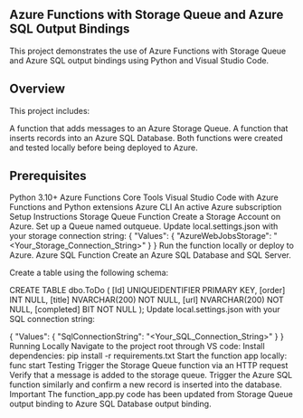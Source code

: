 ## Azure Functions with Storage Queue and Azure SQL Output Bindings
This project demonstrates the use of Azure Functions with Storage Queue and Azure SQL output bindings using Python and Visual Studio Code.

## Overview
This project includes:

A function that adds messages to an Azure Storage Queue.
A function that inserts records into an Azure SQL Database.
Both functions were created and tested locally before being deployed to Azure.

## Prerequisites
Python 3.10+
Azure Functions Core Tools
Visual Studio Code with Azure Functions and Python extensions
Azure CLI
An active Azure subscription
Setup Instructions
Storage Queue Function
Create a Storage Account on Azure.
Set up a Queue named outqueue.
Update local.settings.json with your storage connection string:
{
  "Values": {
    "AzureWebJobsStorage": "<Your_Storage_Connection_String>"
  }
}
Run the function locally or deploy to Azure.
Azure SQL Function
Create an Azure SQL Database and SQL Server.

Create a table using the following schema:

CREATE TABLE dbo.ToDo (
 [Id] UNIQUEIDENTIFIER PRIMARY KEY,
 [order] INT NULL,
 [title] NVARCHAR(200) NOT NULL,
 [url] NVARCHAR(200) NOT NULL,
 [completed] BIT NOT NULL
);
Update local.settings.json with your SQL connection string:

{
  "Values": {
    "SqlConnectionString": "<Your_SQL_Connection_String>"
  }
}
Running Locally
Navigate to the project root through VS code:
Install dependencies:
pip install -r requirements.txt
Start the function app locally:
func start
Testing
Trigger the Storage Queue function via an HTTP request
Verify that a message is added to the storage queue.
Trigger the Azure SQL function similarly and confirm a new record is inserted into the database.
Important
The function_app.py code has been updated from Storage Queue output binding to Azure SQL Database output binding.
